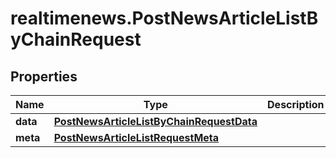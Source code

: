 # realtimenews.PostNewsArticleListByChainRequest

## Properties

Name | Type | Description | Notes
------------ | ------------- | ------------- | -------------
**data** | [**PostNewsArticleListByChainRequestData**](PostNewsArticleListByChainRequestData.md) |  | 
**meta** | [**PostNewsArticleListRequestMeta**](PostNewsArticleListRequestMeta.md) |  | [optional] 


